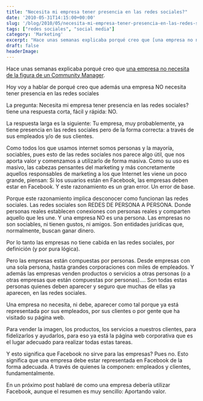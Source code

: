 ```yaml
---
title: "Necesita mi empresa tener presencia en las redes sociales?"
date: '2010-05-31T14:15:00+00:00'
slug: '/blog/2010/05/necesita-mi-empresa-tener-presencia-en-las-redes-sociales'
tags: ["redes sociales", "social media"]
category: 'Marketing'
excerpt: "Hace unas semanas explicaba porqué creo que [una empresa no necesita de la figura de un Community Manager]("
draft: false
headerImage: 
---
```

Hace unas semanas explicaba porqué creo que [una empresa no necesita de la figura de un Community Manager](http://static.squarespace.com/static/5303797ae4b0c6ad9e43f072/5303ce80e4b0400995a883d6/5303cf33e4b0400995a88af0/1392758579464/tu-empresa-no-necesita-un-community-manager?format=original "Tu empresa NO necesita un community manager").



Hoy voy a hablar de porqué creo que además una empresa NO necesita tener presencia en las redes sociales



La pregunta: Necesita mi empresa tener presencia en las redes sociales? tiene una respuesta corta, fácil y rápida: NO.



La respuesta larga es la siguiente: Tu empresa, muy probablemente, ya tiene presencia en las redes sociales pero de la forma correcta: a través de sus empleados y/o de sus clientes.



Como todos los que usamos internet somos personas y la mayoría, sociables, pues esto de las redes sociales nos parece algo útil, que nos aporta valor y comenzamos a utilizarlo de forma masiva.  Como su uso es masivo, las cabezas pensantes del marketing y más concretamente aquellos responsables de marketing a los que Internet les viene un poco grande, piensan: Si los usuarios están en Facebook, las empresas deben estar en Facebook.  Y este razonamiento es un gran error. Un error de base.



Porque este razonamiento implica desconocer como funcionan las redes sociales. Las redes sociales son REDES DE PERSONA A PERSONA. Donde personas reales establecen conexiones con personas reales y comparten aquello que les une. Y una empresa NO es una persona. Las empresas no son sociables, ni tienen gustos, ni amigos. Son entidades jurídicas que, normalmente, buscan ganar dinero.



Por lo tanto las empresas no tiene cabida en las redes sociales, por definición (y por pura lógica). 



Pero las empresas están compuestas por personas. Desde empresas con una sola persona, hasta grandes corporaciones con miles de empleados. Y además las empresas venden productos o servicios a otras personas (o a otras empresas que están compuestas por personas)....  Son todas estas personas quienes deben aparecer y seguro que muchas de ellas ya aparecen, en las redes sociales.



Una empresa no necesita, ni debe, aparecer como tal porque ya está representada por sus empleados, por sus clientes o por gente que ha visitado su página web.



Para vender la imagen, los productos, los servicios a nuestros clientes, para fidelizarlos y ayudarlos, para eso ya está la página web corporativa que es el lugar adecuado para realizar todas estas tareas.



Y esto significa que Facebook no sirve para las empresas? Pues no. Esto significa que una empresa debe estar representada en Facebook de la forma adecuada. A través de quienes la componen: empleados y clientes, fundamentalmente.



En un próximo post hablaré de como una empresa debería utilizar Facebook, aunque el resumen es muy sencillo: Aportando valor.
